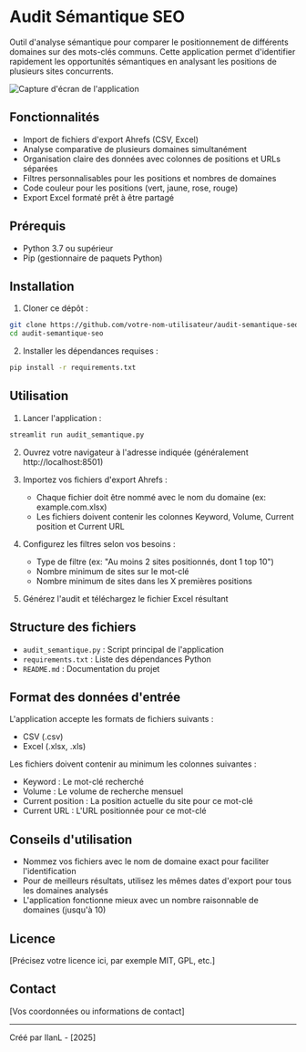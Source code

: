 # Audit Sémantique SEO

Outil d'analyse sémantique pour comparer le positionnement de différents domaines sur des mots-clés communs. Cette application permet d'identifier rapidement les opportunités sémantiques en analysant les positions de plusieurs sites concurrents.

![Capture d'écran de l'application](https://via.placeholder.com/800x450.png?text=Audit+Sémantique+SEO)

## Fonctionnalités

- Import de fichiers d'export Ahrefs (CSV, Excel)
- Analyse comparative de plusieurs domaines simultanément
- Organisation claire des données avec colonnes de positions et URLs séparées
- Filtres personnalisables pour les positions et nombres de domaines
- Code couleur pour les positions (vert, jaune, rose, rouge)
- Export Excel formaté prêt à être partagé

## Prérequis

- Python 3.7 ou supérieur
- Pip (gestionnaire de paquets Python)

## Installation

1. Cloner ce dépôt :
```bash
git clone https://github.com/votre-nom-utilisateur/audit-semantique-seo.git
cd audit-semantique-seo
```

2. Installer les dépendances requises :
```bash
pip install -r requirements.txt
```

## Utilisation

1. Lancer l'application :
```bash
streamlit run audit_semantique.py
```

2. Ouvrez votre navigateur à l'adresse indiquée (généralement http://localhost:8501)

3. Importez vos fichiers d'export Ahrefs :
   - Chaque fichier doit être nommé avec le nom du domaine (ex: example.com.xlsx)
   - Les fichiers doivent contenir les colonnes Keyword, Volume, Current position et Current URL

4. Configurez les filtres selon vos besoins :
   - Type de filtre (ex: "Au moins 2 sites positionnés, dont 1 top 10")
   - Nombre minimum de sites sur le mot-clé
   - Nombre minimum de sites dans les X premières positions

5. Générez l'audit et téléchargez le fichier Excel résultant

## Structure des fichiers

- `audit_semantique.py` : Script principal de l'application
- `requirements.txt` : Liste des dépendances Python
- `README.md` : Documentation du projet

## Format des données d'entrée

L'application accepte les formats de fichiers suivants :
- CSV (.csv)
- Excel (.xlsx, .xls)

Les fichiers doivent contenir au minimum les colonnes suivantes :
- Keyword : Le mot-clé recherché
- Volume : Le volume de recherche mensuel
- Current position : La position actuelle du site pour ce mot-clé
- Current URL : L'URL positionnée pour ce mot-clé

## Conseils d'utilisation

- Nommez vos fichiers avec le nom de domaine exact pour faciliter l'identification
- Pour de meilleurs résultats, utilisez les mêmes dates d'export pour tous les domaines analysés
- L'application fonctionne mieux avec un nombre raisonnable de domaines (jusqu'à 10)

## Licence

[Précisez votre licence ici, par exemple MIT, GPL, etc.]

## Contact

[Vos coordonnées ou informations de contact]

---

Créé par IlanL - [2025]